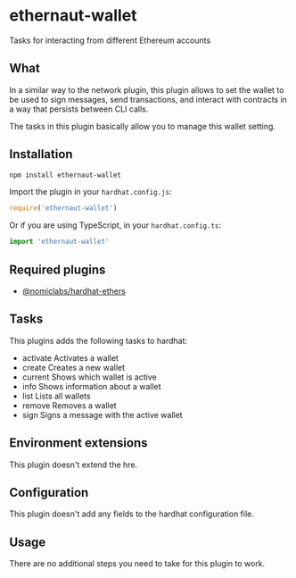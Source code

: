 # ethernaut-wallet

Tasks for interacting from different Ethereum accounts

## What

In a similar way to the network plugin, this plugin allows to set the wallet to be used to sign messages, send transactions, and interact with contracts in a way that persists between CLI calls.

The tasks in this plugin basically allow you to manage this wallet setting.

## Installation

```bash
npm install ethernaut-wallet
```

Import the plugin in your `hardhat.config.js`:

```js
require('ethernaut-wallet')
```

Or if you are using TypeScript, in your `hardhat.config.ts`:

```ts
import 'ethernaut-wallet'
```

## Required plugins

- [@nomiclabs/hardhat-ethers](https://github.com/nomiclabs/hardhat/tree/master/packages/hardhat-ethers)

## Tasks

This plugins adds the following tasks to hardhat:

- activate Activates a wallet
- create Creates a new wallet
- current Shows which wallet is active
- info Shows information about a wallet
- list Lists all wallets
- remove Removes a wallet
- sign Signs a message with the active wallet

## Environment extensions

This plugin doesn't extend the hre.

## Configuration

This plugin doesn't add any fields to the hardhat configuration file.

## Usage

There are no additional steps you need to take for this plugin to work.
